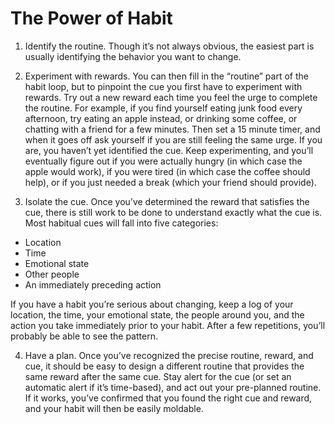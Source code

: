 # The Power of Habit

1) Identify the routine. Though it’s not always obvious, the easiest part is usually identifying the behavior you want to change.

2) Experiment with rewards. You can then fill in the “routine” part of the habit loop, but to pinpoint the cue you first have to experiment with rewards. Try out a new reward each time you feel the urge to complete the routine. For example, if you find yourself eating junk food every afternoon, try eating an apple instead, or drinking some coffee, or chatting with a friend for a few minutes. Then set a 15 minute timer, and when it goes off ask yourself if you are still feeling the same urge. If you are, you haven’t yet identified the cue. Keep experimenting, and you’ll eventually figure out if you were actually hungry (in which case the apple would work), if you were tired (in which case the coffee should help), or if you just needed a break (which your friend should provide).

3) Isolate the cue. Once you’ve determined the reward that satisfies the cue, there is still work to be done to understand exactly what the cue is. Most habitual cues will fall into five categories:

* Location
* Time
* Emotional state
* Other people
* An immediately preceding action

If you have a habit you’re serious about changing, keep a log of your location, the time, your emotional state, the people around you, and the action you take immediately prior to your habit. After a few repetitions, you’ll probably be able to see the pattern.

4) Have a plan. Once you’ve recognized the precise routine, reward, and cue, it should be easy to design a different routine that provides the same reward after the same cue. Stay alert for the cue (or set an automatic alert if it’s time-based), and act out your pre-planned routine. If it works, you’ve confirmed that you found the right cue and reward, and your habit will then be easily moldable.
